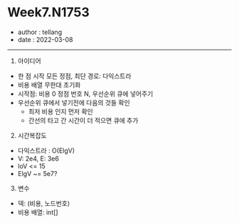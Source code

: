 # Week7.N1753

* author : tellang
* date : 2022-03-08

---

1. 아이디어

- 한 점 시작 모든 정점, 최단 경로: 다익스트라
- 비용 배열 무한대 초기화
- 시작점: 비용 0 정점 번호 N, 우선순위 큐에 넣어주기
- 우선순위 큐에서 넣기전에 다음의 것들 확인
  - 최저 비용 인지 먼저 확인
  - 간선의 타고 간 시간이 더 적으면 큐에 추가

2. 시간복잡도

- 다익스트라 : O(ElgV)
- V: 2e4, E: 3e6
- loV <= 15
- ElgV ~= 5e7?

3. 변수

- 덱: (비용, 노드번호)
- 비용 배열: int[]
